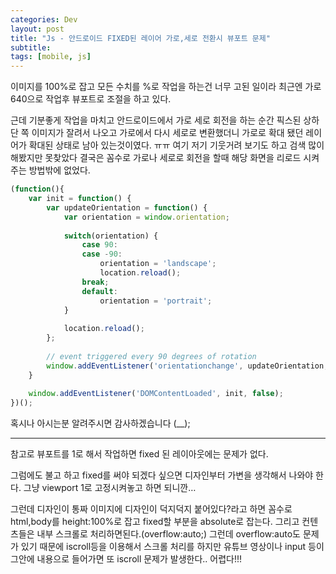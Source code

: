 ```yaml
---
categories: Dev
layout: post
title: "Js - 안드로이드 FIXED된 레이어 가로,세로 전환시 뷰포트 문제"
subtitle: 
tags: [mobile, js]
---
```

이미지를 100%로 잡고 모든 수치를 %로 작업을 하는건 너무 고된 일이라 최근엔 가로 640으로 작업후 뷰포트로 조절을 하고 있다.

근데 기분좋게 작업을 마치고 안드로이드에서 가로 세로 회전을 하는 순간 픽스된 상하단 쪽 이미지가 잘려서 나오고 가로에서 다시 세로로 변환했더니 가로로 확대 됐던 레이어가 확대된 상태로 남아 있는것이였다. ㅠㅠ 여기 저기 기웃거려 보기도 하고 검색 많이 해봤지만 못찾았다 결국은 꼼수로 가로나 세로로 회전을 할때 해당 화면을 리로드 시켜주는 방법밖에 없었다.
<!--more-->

```js
(function(){  
    var init = function() {  
        var updateOrientation = function() {  
            var orientation = window.orientation;  
              
            switch(orientation) {  
                case 90:
                case -90:  
                    orientation = 'landscape';  
                    location.reload();
                break;  
                default:  
                    orientation = 'portrait';  
            }  
              
            location.reload();
        };  
        
        // event triggered every 90 degrees of rotation  
        window.addEventListener('orientationchange', updateOrientation, false);
    }  
    
    window.addEventListener('DOMContentLoaded', init, false);
})();
```

혹시나 아시는분 알려주시면 감사하겠습니다 (__);
***
참고로 뷰포트를 1로 해서 작업하면 fixed 된 레이아웃에는 문제가 없다.

그럼에도 불고 하고 fixed를 써야 되겠다 싶으면 디자인부터 가변을 생각해서 나와야 한다. 그냥 viewport 1로 고정시켜놓고 하면 되니깐…

그런데 디자인이 통짜 이미지에 디자인이 덕지덕지 붙어있다?라고 하면 꼼수로 html,body를 height:100%로 잡고 fixed할 부분을 absolute로 잡는다. 그리고 컨텐츠들은 내부 스크롤로 처리하면된다.(overflow:auto;) 그런데 overflow:auto도 문제가 있기 때문에 iscroll등을 이용해서 스크롤 처리를 하지만 유튜브 영상이나 input 등이 그안에 내용으로 들어가면 또 iscroll 문제가 발생한다.. 어렵다!!!
